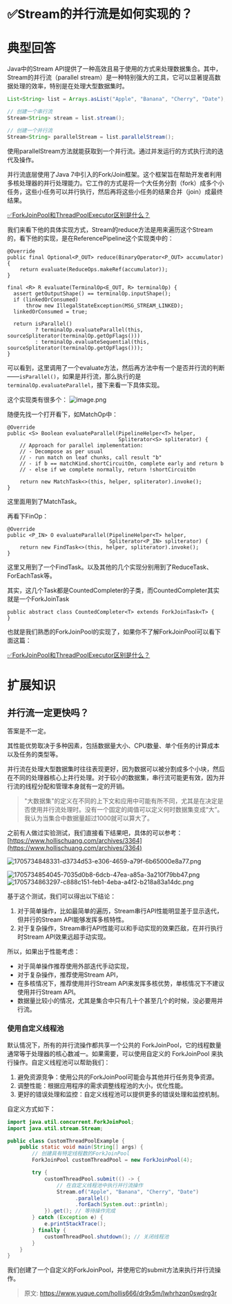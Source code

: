 # ✅Stream的并行流是如何实现的？


# 典型回答

Java中的Stream API提供了一种高效且易于使用的方式来处理数据集合。其中，Stream的并行流（parallel stream）是一种特别强大的工具，它可以显著提高数据处理的效率，特别是在处理大型数据集时。

```java
List<String> list = Arrays.asList("Apple", "Banana", "Cherry", "Date");

// 创建一个串行流
Stream<String> stream = list.stream();

// 创建一个并行流
Stream<String> parallelStream = list.parallelStream();
```

使用parallelStream方法就能获取到一个并行流。通过并发运行的方式执行流的迭代及操作。

并行流底层使用了Java 7中引入的Fork/Join框架。这个框架旨在帮助开发者利用多核处理器的并行处理能力。它工作的方式是将一个大任务分割（fork）成多个小任务，这些小任务可以并行执行，然后再将这些小任务的结果合并（join）成最终结果。

[✅ForkJoinPool和ThreadPoolExecutor区别是什么？](https://www.yuque.com/hollis666/dr9x5m/wl8s1swvh7g841be?view=doc_embed)

我们来看下他的具体实现方式，Stream的reduce方法是用来遍历这个Stream的，看下他的实现，是在ReferencePipeline这个实现类中的：

```
@Override
public final Optional<P_OUT> reduce(BinaryOperator<P_OUT> accumulator) {
    return evaluate(ReduceOps.makeRef(accumulator));
}

final <R> R evaluate(TerminalOp<E_OUT, R> terminalOp) {
  assert getOutputShape() == terminalOp.inputShape();
  if (linkedOrConsumed)
      throw new IllegalStateException(MSG_STREAM_LINKED);
  linkedOrConsumed = true;

  return isParallel()
         ? terminalOp.evaluateParallel(this, sourceSpliterator(terminalOp.getOpFlags()))
         : terminalOp.evaluateSequential(this, sourceSpliterator(terminalOp.getOpFlags()));
}
```
 
可以看到，这里调用了一个evaluate方法，然后再方法中有一个是否并行流的判断——`isParallel()`，如果是并行流，那么执行的是`terminalOp.evaluateParallel`，接下来看一下具体实现。

这个实现类有很多个：
![image.png](./img/GzPBnRGpKqcAFlvc/1705734014734-6b8f5e10-c62e-4544-ae0c-4d26d5fb7162-230454.png)

随便先找一个打开看下，如MatchOp中：

```
@Override
public <S> Boolean evaluateParallel(PipelineHelper<T> helper,
                                    Spliterator<S> spliterator) {
    // Approach for parallel implementation:
    // - Decompose as per usual
    // - run match on leaf chunks, call result "b"
    // - if b == matchKind.shortCircuitOn, complete early and return b
    // - else if we complete normally, return !shortCircuitOn

    return new MatchTask<>(this, helper, spliterator).invoke();
}
```
 
这里面用到了MatchTask。

再看下FinOp：

```
@Override
public <P_IN> O evaluateParallel(PipelineHelper<T> helper,
                                 Spliterator<P_IN> spliterator) {
    return new FindTask<>(this, helper, spliterator).invoke();
}
```
 
这里又用到了一个FindTask。以及其他的几个实现分别用到了ReduceTask、ForEachTask等。

其实，这几个Task都是CountedCompleter的子类，而CountedCompleter其实就是一个ForkJoinTask

```
public abstract class CountedCompleter<T> extends ForkJoinTask<T> {
}
```

也就是我们熟悉的ForkJoinPool的实现了，如果你不了解ForkJoinPool可以看下面这篇：

[✅ForkJoinPool和ThreadPoolExecutor区别是什么？](https://www.yuque.com/hollis666/dr9x5m/wl8s1swvh7g841be?view=doc_embed)



# 扩展知识

## 并行流一定更快吗？

答案是不一定。

其性能优势取决于多种因素，包括数据量大小、CPU数量、单个任务的计算成本以及任务的类型等。

并行流在处理大型数据集时往往表现更好，因为数据可以被分割成多个小块，然后在不同的处理器核心上并行处理。对于较小的数据集，串行流可能更有效，因为并行流的线程分配和管理本身就有一定的开销。

>  "大数据集"的定义在不同的上下文和应用中可能有所不同，尤其是在决定是否使用并行流处理时。没有一个固定的阈值可以定义何时数据集变成“大”。我认为当集合中数据量超过1000就可以算大了。


之前有人做过实验测试，我们直接看下结果吧，具体的可以参考：[https://www.hollischuang.com/archives/3364](https://www.hollischuang.com/archives/3364) 

![1705734848331-d3734d53-e306-4659-a79f-6b65000e8a77.png](./img/GzPBnRGpKqcAFlvc/1705734848331-d3734d53-e306-4659-a79f-6b65000e8a77-022304.png)

![1705734854045-7035d0b8-6dcb-47ea-a85a-3a210f79bb47.png](./img/GzPBnRGpKqcAFlvc/1705734854045-7035d0b8-6dcb-47ea-a85a-3a210f79bb47-451238.png)
![1705734863297-c888c151-feb1-4eba-a4f2-b218a83a14dc.png](./img/GzPBnRGpKqcAFlvc/1705734863297-c888c151-feb1-4eba-a4f2-b218a83a14dc-850211.png)


基于这个测试，我们可以得出以下结论：

1. 对于简单操作，比如最简单的遍历，Stream串行API性能明显差于显示迭代，但并行的Stream API能够发挥多核特性。
2. 对于复杂操作，Stream串行API性能可以和手动实现的效果匹敌，在并行执行时Stream API效果远超手动实现。

所以，如果出于性能考虑：

- 对于简单操作推荐使用外部迭代手动实现，
- 对于复杂操作，推荐使用Stream API， 
- 在多核情况下，推荐使用并行Stream API来发挥多核优势，单核情况下不建议使用并行Stream API。
- 数据量比较小的情况，尤其是集合中只有几十个甚至几个的时候，没必要用并行流。


### 使用自定义线程池

默认情况下，所有的并行流操作都共享一个公共的 ForkJoinPool，它的线程数量通常等于处理器的核心数减一。如果需要，可以使用自定义的 ForkJoinPool 来执行操作。自定义线程池可以帮助我们：

1. 避免资源竞争：使用公共的ForkJoinPool可能会与其他并行任务竞争资源。
2. 调整性能：根据应用程序的需求调整线程池的大小，优化性能。
3. 更好的错误处理和监控：自定义线程池可以提供更多的错误处理和监控机制。


自定义方式如下：

```java
import java.util.concurrent.ForkJoinPool;
import java.util.stream.Stream;

public class CustomThreadPoolExample {
    public static void main(String[] args) {
        // 创建具有特定线程数的ForkJoinPool
        ForkJoinPool customThreadPool = new ForkJoinPool(4); 

        try {
            customThreadPool.submit(() -> {
                // 在自定义线程池中执行并行流操作
                Stream.of("Apple", "Banana", "Cherry", "Date")
                      .parallel()
                      .forEach(System.out::println);
            }).get(); // 等待操作完成
        } catch (Exception e) {
            e.printStackTrace();
        } finally {
            customThreadPool.shutdown(); // 关闭线程池
        }
    }
}

```

我们创建了一个自定义的ForkJoinPool，并使用它的submit方法来执行并行流操作。


> 原文: <https://www.yuque.com/hollis666/dr9x5m/lwhrhzqn0swdrg3r>